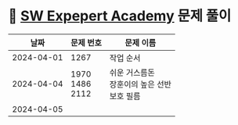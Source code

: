 # 📄 [SW Expepert Academy](https://swexpertacademy.com/main/main.do) 문제 풀이

| 날짜       | 문제 번호                | 문제 이름                                            |
| ---------- | ------------------------ | ---------------------------------------------------- |
| 2024-04-01 | 1267                     | 작업 순서                                            |
| 2024-04-04 | 1970 <br> 1486 <br> 2112 | 쉬운 거스름돈 <br> 장훈이의 높은 선반 <br> 보호 필름 |
| 2024-04-05 |                          |                                                      |
